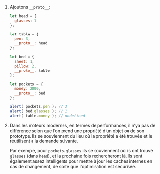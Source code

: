 
1. Ajoutons `__proto__`:

    ```js run
    let head = {
      glasses: 1
    };

    let table = {
      pen: 3,
      __proto__: head
    };

    let bed = {
      sheet: 1,
      pillow: 2,
      __proto__: table
    };

    let pockets = {
      money: 2000,
      __proto__: bed
    };

    alert( pockets.pen ); // 3
    alert( bed.glasses ); // 1
    alert( table.money ); // undefined
    ```

2. Dans les moteurs modernes, en termes de performances, il n’ya pas de différence selon que l’on prend une propriété d’un objet ou de son prototype. Ils se souviennent du lieu où la propriété a été trouvée et le réutilisent à la demande suivante.

    Par exemple, pour `pockets.glasses` ils se souviennent où ils ont trouvé `glasses` (dans `head`), et la prochaine fois rechercheront là. Ils sont également assez intelligents pour mettre à jour les caches internes en cas de changement, de sorte que l'optimisation est sécurisée.
